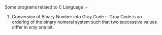 Some programs related to C Language :-

1. Conversion of Binary Number into Gray Code :- Gray Code is an ordering of the binary numeral system such that two successive values differ in only one bit.
